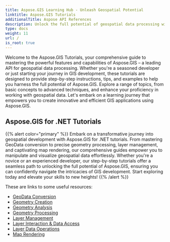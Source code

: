 ```yaml
---
title: Aspose.GIS Learning Hub - Unleash Geospatial Potential
linktitle: Aspose.GIS Tutorials
additionalTitle: Aspose API References
description: Unlock the full potential of geospatial data processing with Aspose.GIS. Dive into our tutorials for step-by-step guidance and expert insights.
type: docs
weight: 11
url: /
is_root: true
---
```


Welcome to the Aspose.GIS Tutorials, your comprehensive guide to mastering the powerful features and capabilities of Aspose.GIS – a leading API for geospatial data processing. Whether you're a seasoned developer or just starting your journey in GIS development, these tutorials are designed to provide step-by-step instructions, tips, and examples to help you harness the full potential of Aspose.GIS. Explore a range of topics, from basic concepts to advanced techniques, and enhance your proficiency in working with geospatial data. Let's embark on a learning journey that empowers you to create innovative and efficient GIS applications using Aspose.GIS.

## Aspose.GIS for .NET Tutorials
{{% alert color="primary" %}}
Embark on a transformative journey into geospatial development with Aspose.GIS for .NET tutorials. From mastering GeoData conversion to precise geometry processing, layer management, and captivating map rendering, our comprehensive guides empower you to manipulate and visualize geospatial data effortlessly. Whether you're a novice or an experienced developer, our step-by-step tutorials offer a seamless path to unlocking the full potential of Aspose.GIS, ensuring you can confidently navigate the intricacies of GIS development. Start exploring today and elevate your skills to new heights!
{{% /alert %}}

These are links to some useful resources:
 
- [GeoData Conversion](./net/geo-data-conversion/)
- [Geometry Creation](./net/geometry-creation/)
- [Geometry Analysis](./net/geometry-analysis/)
- [Geometry Processing](./net/geometry-processing/)
- [Layer Management](./net/layer-management/)
- [Layer Interaction & Data Access](./net/layer-interaction-and-data-access/)
- [Layer Data Operations](./net/layer-data-operations/)
- [Map Rendering](./net/map-rendering/)
